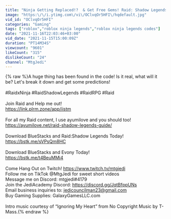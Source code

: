 ```yaml
---
title: "Ninja Getting Replaced!?  & Get Free Gems! Raid: Shadow Legends"
image: "https:\/\/i.ytimg.com\/vi\/OClvqOr5HFI\/hqdefault.jpg"
vid_id: "OClvqOr5HFI"
categories: "Gaming"
tags: ["roblox","roblox ninja legends","roblox ninja legends codes"]
date: "2021-11-16T22:03:46+03:00"
vid_date: "2021-11-15T15:00:09Z"
duration: "PT14M34S"
viewcount: "9601"
likeCount: "315"
dislikeCount: "24"
channel: "MtgJedi"
---
```

{% raw %}A huge thing has been found in the code!  Is it real, what will it be?  Let's break it down and get some predictions!<br /><br />#RaidxNinja #RaidShadowLegends #RaidRPG #Raid<br /><br />Join Raid and Help me out!<br /><a rel="nofollow" target="blank" href="https://link.plrm.zone/app/iistm">https://link.plrm.zone/app/iistm</a><br /><br />For all my Raid content, I use ayumilove and you should too!<br /><a rel="nofollow" target="blank" href="https://ayumilove.net/raid-shadow-legends-guide/">https://ayumilove.net/raid-shadow-legends-guide/</a><br /><br />Download BlueStacks and Raid:Shadow Legends Today!<br /><a rel="nofollow" target="blank" href="https://bstk.me/sVPsQm8HC">https://bstk.me/sVPsQm8HC</a><br /><br />Download BlueStacks and Evony Today!<br /><a rel="nofollow" target="blank" href="https://bstk.me/t4BeuMMi4">https://bstk.me/t4BeuMMi4</a><br /><br />Come Hang Out on Twitch! <a rel="nofollow" target="blank" href="https://www.twitch.tv/mtgjedi">https://www.twitch.tv/mtgjedi</a><br />Follow me on TikTok @MtgJedi for sweet short videos<br />Message me on Discord:  mtgjedi#4179<br />Join the JediAcademy Discord: <a rel="nofollow" target="blank" href="https://discord.gg/JqtBfppUNs">https://discord.gg/JqtBfppUNs</a><br />Email business inquiries to:  jedicouncilman23@gmail.com<br />Buy Gaming Supplies:  GalaxyGamesLLC.com<br /><br />Intro music courtesy of “Ignoring My Heart” from No Copyright Music by T-Mass.{% endraw %}

